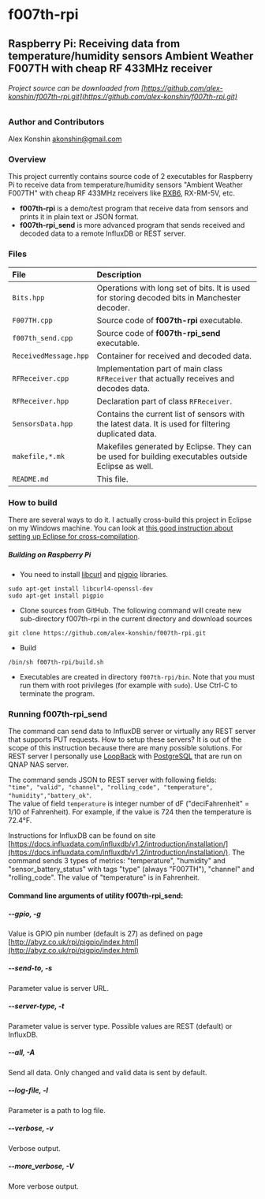 # f007th-rpi
## Raspberry Pi: Receiving data from temperature/humidity sensors Ambient Weather F007TH with cheap RF 433MHz receiver
###### Project source can be downloaded from [https://github.com/alex-konshin/f007th-rpi.git](https://github.com/alex-konshin/f007th-rpi.git)

### Author and Contributors
Alex Konshin <akonshin@gmail.com>

### Overview
This project currently contains source code of 2 executables for Raspberry Pi to receive data from temperature/humidity sensors "Ambient Weather F007TH" 
with cheap RF 433MHz receivers like [RXB6](http://www.jmrth.com/en/images/proimages/RXB6_en_v3.pdf), RX-RM-5V, etc.
- **f007th-rpi** is a demo/test program that receive data from sensors and prints it in plain text or JSON format.
- **f007th-rpi_send** is more advanced program that sends received and decoded data to a remote InfluxDB or REST server. 

### Files
| File | Description |
| :--- | :--- |
| `Bits.hpp` | Operations with long set of bits. It is used for storing decoded bits in Manchester decoder.|
| `F007TH.cpp` | Source code of **f007th-rpi** executable.|
| `f007th_send.cpp` | Source code of **f007th-rpi_send** executable. |
| `ReceivedMessage.hpp` | Container for received and decoded data. |
| `RFReceiver.cpp` | Implementation part of main class `RFReceiver` that actually receives and decodes data. |
| `RFReceiver.hpp` | Declaration part of class `RFReceiver`. |
| `SensorsData.hpp` | Contains the current list of sensors with the latest data. It is used for filtering duplicated data. |
| `makefile,*.mk` | Makefiles generated by Eclipse. They can be used for building executables outside Eclipse as well.
| `README.md` | This file. |

### How to build
There are several ways to do it. I actually cross-build this project in Eclipse on my Windows machine. 
You can look at [this good instruction about setting up Eclipse for cross-compilation](http://www.cososo.co.uk/2015/12/cross-development-using-eclipse-and-gcc-for-the-rpi/).  

##### Building on Raspberry Pi
- You need to install [libcurl](https://curl.haxx.se/libcurl/) and [pigpio](http://abyz.co.uk/rpi/pigpio/index.html) libraries.
```
sudo apt-get install libcurl4-openssl-dev
sudo apt-get install pigpio
```
- Clone sources from GitHub. The following command will create new sub-directory f007th-rpi in the current directory and download sources
```
git clone https://github.com/alex-konshin/f007th-rpi.git
```
- Build
```
/bin/sh f007th-rpi/build.sh
```
- Executables are created in directory `f007th-rpi/bin`. Note that you must run them with root privileges (for example with `sudo`). Use Ctrl-C to terminate the program.
 
### Running f007th-rpi_send
The command can send data to InfluxDB server or virtually any REST server that supports PUT requests.
How to setup these servers? It is out of the scope of this instruction because there are many possible solutions. For REST server I personally use [LoopBack](https://loopback.io/) with [PostgreSQL](https://www.postgresql.org/) that are run on QNAP NAS server.
 
The command sends JSON to REST server with following fields:  
`"time", "valid", "channel", "rolling_code", "temperature", "humidity","battery_ok"`.  
The value of field `temperature` is integer number of dF ("deciFahrenheit" = 1/10 of Fahrenheit). For example, if the value is 724 then the temperature is 72.4&deg;F.
   
Instructions for InfluxDB can be found on site [https://docs.influxdata.com/influxdb/v1.2/introduction/installation/](https://docs.influxdata.com/influxdb/v1.2/introduction/installation/). The command sends 3 types of metrics: "temperature", "humidity" and "sensor_battery_status" with tags "type" (always "F007TH"), "channel" and "rolling_code". The value of "temperature" is in Fahrenheit.    

#### Command line arguments of utility f007th-rpi_send:
##### --gpio, -g
Value is GPIO pin number (default is 27) as defined on page [http://abyz.co.uk/rpi/pigpio/index.html](http://abyz.co.uk/rpi/pigpio/index.html)
##### --send-to, -s
Parameter value is server URL.
##### --server-type, -t
Parameter value is server type. Possible values are REST (default) or InfluxDB.
##### --all, -A
Send all data. Only changed and valid data is sent by default.
##### --log-file, -l
Parameter is a path to log file.
##### --verbose, -v
Verbose output.
##### --more_verbose, -V
More verbose output.


